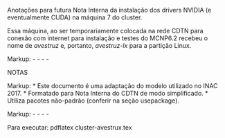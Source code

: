 Anotações para futura Nota Interna da instalação dos
drivers NVIDIA (e eventualmente CUDA) na máquina 7
do cluster.

Essa máquina, ao ser temporariamente colocada na rede
CDTN para conexão com internet para instalação e testes
do MCNP6.2 recebeu o nome de *avestruz* e, portanto,
*avestruz-lx* para a partição Linux.

Markup: - - - -

NOTAS

Markup: * Este documento é uma adaptação do modelo utilizado no INAC 2017.
	* Formatado para Nota Interna do CDTN de modo simplificado.
	* Utiliza pacotes não-padrão (conferir na seção usepackage).

Markup: - - - -

Para executar: pdflatex cluster-avestrux.tex
